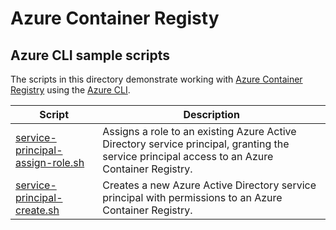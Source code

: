 # Azure Container Registy

## Azure CLI sample scripts

The scripts in this directory demonstrate working with [Azure Container Registry][acr-home] using the [Azure CLI][azure-cli].

| Script | Description |
| ------ | ----------- |
|[service-principal-assign-role.sh][sp-assign]| Assigns a role to an existing Azure Active Directory service principal, granting the service principal access to an Azure Container Registry. |
|[service-principal-create.sh][sp-create]| Creates a new Azure Active Directory service principal with permissions to an Azure Container Registry. |

<!-- SCRIPTS -->
[sp-assign]: ./service-principal-assign-role/service-principal-assign-role.sh
[sp-create]: ./service-principal-create/service-principal-create.sh

<!-- EXTERNAL -->
[acr-home]: https://azure.microsoft.com/services/container-registry/
[azure-cli]: https://docs.microsoft.com/cli/azure/overview
